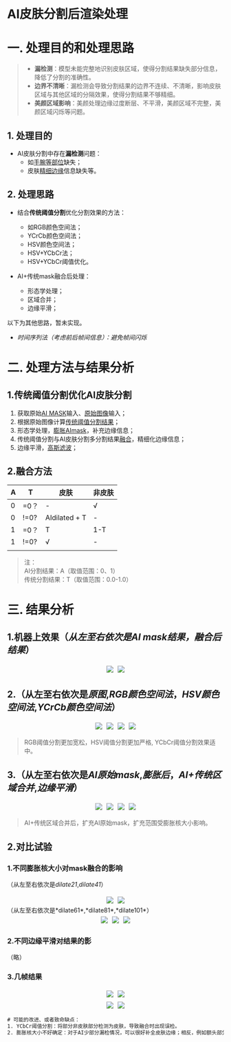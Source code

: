 # **AI皮肤分割后渲染处理** 

# 一. 处理目的和处理思路
> - **漏检测**：模型未能完整地识别皮肤区域，使得分割结果缺失部分信息，降低了分割的准确性。
> - **边界不清晰**：漏检测会导致分割结果的边界不连续、不清晰，影响皮肤区域与其他区域的分隔效果，使得分割结果不够精细。
> - **美颜区域影响**：美颜处理边缘过度断层、不平滑，美颜区域不完整，美颜区域闪烁等问题。


## 1. 处理目的
   - AI皮肤分割中存在**漏检测**问题：
        - 如<u>手腕等部位</u>缺失；
        - 皮肤<u>精细边缘</u>信息缺失等。

## 2. 处理思路
   - 结合**传统阈值分割**优化分割效果的方法：
        - 如RGB颜色空间法；
        - YCrCb颜色空间法；
        - HSV颜色空间法；
        - HSV+YCbCr法；
        - HSV+YCbCr阈值优化。

   - AI+传统mask融合后处理：
        - 形态学处理；
        - 区域合并；
        - 边缘平滑；

以下为其他思路，暂未实现。
   - *时间序列法（考虑前后帧间信息）：避免帧间闪烁*


# 二. 处理方法与结果分析
## 1.传统阈值分割优化AI皮肤分割
   1. 获取原始<u>AI MASK</u>输入、<u>原始图像</u>输入；
   2. 根据原始图像计算<u>传统阈值分割结果</u>；
   3. 形态学处理，<u>膨胀AImask</u>，补充边缘信息；
   4. 传统阈值分割与AI皮肤分割多分割结果<u>融合</u>，精细化边缘信息；
   5. 边缘平滑，<u>高斯滤波</u>；

## 2.融合方法

| A |  T  | 皮肤 | 非皮肤 |
|---| --- | --- | --- |
| 0 | =0？ |  -  | √   |
| 0 | !=0? | AIdilated + T | - |
| 1 | =0？ | T | 1-T |
| 1 | !=0? | √   | -   |
|  |  |  |  |

> 注：  
> AI分割结果：A（取值范围：0、1）  
> 传统分割结果：T（取值范围：0.0-1.0）  


# 三. 结果分析

## 1.机器上效果（*从左至右依次是AI mask结果，融合后结果*）
   <div style="display: flex; justify-content: center;">
      <img src="./images/AI.png" style="margin: 5px; max-width: 200px;" />
      <img src="./images/blue.png" style="margin: 5px; max-width: 200px;" />
   </div>


## 2.（从左至右依次是*原图*,*RGB颜色空间法*，*HSV颜色空间法*,*YCrCb颜色空间法*）
   <div style="display: flex; justify-content: center;">
      <img src="./images/origin_426.jpg" style="margin: 5px; max-width: 100px;" />
      <img src="./images/RGB_426_skin.jpg" style="margin: 5px; max-width: 100px;" />
      <img src="./images/HSV_426_skin.jpg" style="margin: 5px; max-width: 100px;" />
      <img src="./images/HSVYCbCr_426_skin.jpg" style="margin: 5px; max-width: 100px;" />
   </div>
   
   > RGB阈值分割更加宽松，HSV阈值分割更加严格, YCbCr阈值分割效果适中。

## 3.（从左至右依次是*AI原始mask*,*膨胀后*，*AI+传统区域合并*,*边缘平滑*）
   <div style="display: flex; justify-content: center;">
      <img src="./images/AImask_426_binarize.jpg" style="margin: 5px; max-width: 100px;" />
      <img src="./images/AImask_426_dilated.jpg" style="margin: 5px; max-width: 100px;" />
      <img src="./images/mergeMask_426.jpg" style="margin: 5px; max-width: 100px;" />
      <img src="./images/mergeMaskBlurred_426.jpg" style="margin: 5px; max-width: 100px;" />
   </div>
   
   > AI+传统区域合并后，扩充AI原始mask，扩充范围受膨胀核大小影响。

## 2.对比试验

### 1.不同膨胀核大小对mask融合的影响

（从左至右依次是*dilate21*,*dilate41*）
   <div style="display: flex; justify-content: center;">
      <img src="./images/dilate_21.jpg" style="margin: 5px; max-width: 200px;" />
      <img src="./images/dilate_41.jpg" style="margin: 5px; max-width: 200px;" />
   </div>
（从左至右依次是*dilate61*,*dilate81*,*dilate101*）

   <div style="display: flex; justify-content: center;">
      <img src="./images/dilate_61.jpg" style="margin: 5px; max-width: 200px;" />
      <img src="./images/dilate_81.jpg" style="margin: 5px; max-width: 200px;" />
      <img src="./images/dilate_101.jpg" style="margin: 5px; max-width: 200px;" />
   </div>

### 2.不同边缘平滑对结果的影
（略）

### 3.几帧结果
   <div style="display: flex; justify-content: center;">
      <img src="./images/00065.jpg" style="margin: 5px; max-width: 200px;" />
      <img src="./images/00094.jpg" style="margin: 5px; max-width: 200px;" />
   </div>

   <div style="display: flex; justify-content: center;">
      <img src="./images/00171.jpg" style="margin: 5px; max-width: 200px;" />
      <img src="./images/00426.jpg" style="margin: 5px; max-width: 200px;" />
   </div>

``` txt
# 可能的改进、或者致命缺点：
1. YCbCr阈值分割：将部分非皮肤部分检测为皮肤，导致融合时出现误检。
2. 膨胀核大小不好确定：对于AI少部分漏检情况，可以很好补全皮肤边缘；相反，例如额头部分，则受膨胀核大小影响。

```